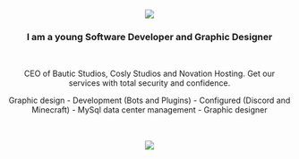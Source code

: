 <h1 align="center">
    <img src="https://readme-typing-svg.herokuapp.com/?font=Roboto&weight=500&size=30&pause=400&color=F7004B&center=&vCenter=true&width=435&lines=Hello+how+are+you!;Welcome+to+my+profile;I%27m+MrBlour;" />
</h1>

<h3 align="center">I am a young Software Developer and Graphic Designer</h3>

<br/>

<div align="center">

 CEO of Bautic Studios, Cosly Studios and Novation Hosting. Get our services with total security and confidence.
 
 Graphic design - Development (Bots and Plugins) - Configured (Discord and Minecraft) - MySql data center management - Graphic designer
 
</div>
<h2 align="center">  </h2>
<br/>
<div align="center">
    <img src="https://skillicons.dev/icons?i=java,nodejs,idea,vscode,html,css,bots,discord,kotlin,maven,ps,js,git,mysql" />
</div>
